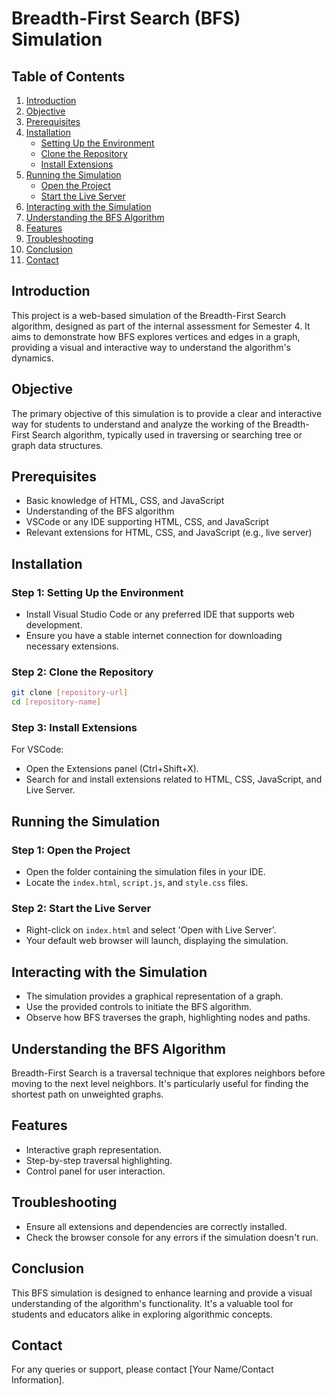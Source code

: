 
# Breadth-First Search (BFS) Simulation

## Table of Contents
1. [Introduction](#introduction)
2. [Objective](#objective)
3. [Prerequisites](#prerequisites)
4. [Installation](#installation)
   - [Setting Up the Environment](#step-1-setting-up-the-environment)
   - [Clone the Repository](#step-2-clone-the-repository)
   - [Install Extensions](#step-3-install-extensions)
5. [Running the Simulation](#running-the-simulation)
   - [Open the Project](#step-1-open-the-project)
   - [Start the Live Server](#step-2-start-the-live-server)
6. [Interacting with the Simulation](#interacting-with-the-simulation)
7. [Understanding the BFS Algorithm](#understanding-the-bfs-algorithm)
8. [Features](#features)
9. [Troubleshooting](#troubleshooting)
10. [Conclusion](#conclusion)
11. [Contact](#contact)

## Introduction
This project is a web-based simulation of the Breadth-First Search algorithm, designed as part of the internal assessment for Semester 4. It aims to demonstrate how BFS explores vertices and edges in a graph, providing a visual and interactive way to understand the algorithm's dynamics.

## Objective
The primary objective of this simulation is to provide a clear and interactive way for students to understand and analyze the working of the Breadth-First Search algorithm, typically used in traversing or searching tree or graph data structures.

## Prerequisites
- Basic knowledge of HTML, CSS, and JavaScript
- Understanding of the BFS algorithm
- VSCode or any IDE supporting HTML, CSS, and JavaScript
- Relevant extensions for HTML, CSS, and JavaScript (e.g., live server)

## Installation

### Step 1: Setting Up the Environment
- Install Visual Studio Code or any preferred IDE that supports web development.
- Ensure you have a stable internet connection for downloading necessary extensions.

### Step 2: Clone the Repository
```bash
git clone [repository-url]
cd [repository-name]
```

### Step 3: Install Extensions
For VSCode:
- Open the Extensions panel (Ctrl+Shift+X).
- Search for and install extensions related to HTML, CSS, JavaScript, and Live Server.

## Running the Simulation

### Step 1: Open the Project
- Open the folder containing the simulation files in your IDE.
- Locate the `index.html`, `script.js`, and `style.css` files.

### Step 2: Start the Live Server
- Right-click on `index.html` and select 'Open with Live Server'.
- Your default web browser will launch, displaying the simulation.

## Interacting with the Simulation
- The simulation provides a graphical representation of a graph.
- Use the provided controls to initiate the BFS algorithm.
- Observe how BFS traverses the graph, highlighting nodes and paths.

## Understanding the BFS Algorithm
Breadth-First Search is a traversal technique that explores neighbors before moving to the next level neighbors. It's particularly useful for finding the shortest path on unweighted graphs.

## Features
- Interactive graph representation.
- Step-by-step traversal highlighting.
- Control panel for user interaction.

## Troubleshooting
- Ensure all extensions and dependencies are correctly installed.
- Check the browser console for any errors if the simulation doesn't run.

## Conclusion
This BFS simulation is designed to enhance learning and provide a visual understanding of the algorithm's functionality. It's a valuable tool for students and educators alike in exploring algorithmic concepts.

## Contact
For any queries or support, please contact [Your Name/Contact Information].
